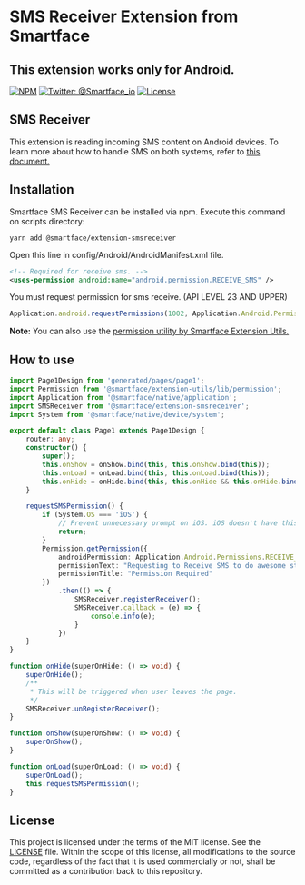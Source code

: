 # SMS Receiver Extension from Smartface
## This extension works only for Android.
[![NPM](https://img.shields.io/npm/v/@smartface/extension-sms-receiver?style=flat-square)](https://www.npmjs.com/package/@smartface/extension-sms-receiver)
[![Twitter: @Smartface_io](https://img.shields.io/badge/contact-@Smartface_io-blue.svg?style=flat)](https://twitter.com/smartface_io)
[![License](https://img.shields.io/badge/license-MIT-green.svg?style=flat)](https://raw.githubusercontent.com/smartface/sf-extension-extendedlabel/master/LICENSE)
## SMS Receiver 
This extension is reading incoming SMS content on Android devices. To learn more about how to handle SMS on both systems, refer to [this document.](https://docs.smartface.io/smartface-native-framework/miscellaneous-native-features/sms-handling)
## Installation
Smartface SMS Receiver can be installed via npm. Execute this command on scripts directory:

```
yarn add @smartface/extension-smsreceiver
```


Open this line in config/Android/AndroidManifest.xml file.
```xml
<!-- Required for receive sms. -->
<uses-permission android:name="android.permission.RECEIVE_SMS" />
```
You must request permission for sms receive. (API LEVEL 23 AND UPPER)
```javascript
Application.android.requestPermissions(1002, Application.Android.Permissions.RECEIVE_SMS);
```
**Note:** You can also use the [permission utility by Smartface Extension Utils.](https://github.com/smartface/sf-extension-utils/blob/master/doc/permission.md)
## How to use

```typescript
import Page1Design from 'generated/pages/page1';
import Permission from '@smartface/extension-utils/lib/permission';
import Application from '@smartface/native/application';
import SMSReceiver from '@smartface/extension-smsreceiver';
import System from '@smartface/native/device/system';

export default class Page1 extends Page1Design {
    router: any;
    constructor() {
        super();
        this.onShow = onShow.bind(this, this.onShow.bind(this));
        this.onLoad = onLoad.bind(this, this.onLoad.bind(this));
        this.onHide = onHide.bind(this, this.onHide && this.onHide.bind(this));
    }

    requestSMSPermission() {
        if (System.OS === 'iOS') {
            // Prevent unnecessary prompt on iOS. iOS doesn't have this permission.
            return;
        }
        Permission.getPermission({
            androidPermission: Application.Android.Permissions.RECEIVE_SMS,
            permissionText: "Requesting to Receive SMS to do awesome stuff",
            permissionTitle: "Permission Required"
        })
            .then(() => {
                SMSReceiver.registerReceiver();
                SMSReceiver.callback = (e) => {
                    console.info(e);
                }
            })
    }
}

function onHide(superOnHide: () => void) {
    superOnHide();
    /**
     * This will be triggered when user leaves the page.
     */
    SMSReceiver.unRegisterReceiver();
}

function onShow(superOnShow: () => void) {
    superOnShow();
}

function onLoad(superOnLoad: () => void) {
    superOnLoad();
    this.requestSMSPermission();
}

```
## License
This project is licensed under the terms of the MIT license. See the [LICENSE](https://raw.githubusercontent.com/smartface/sf-extension-smsreceiver/master/LICENSE) file. Within the scope of this license, all modifications to the source code, regardless of the fact that it is used commercially or not, shall be committed as a contribution back to this repository.
